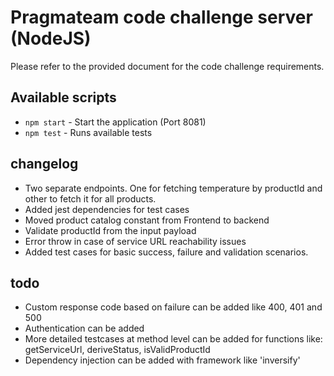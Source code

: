 # Pragmateam code challenge server (NodeJS)

Please refer to the provided document for the code challenge requirements. 

## Available scripts

- `npm start` - Start the application (Port 8081)
- `npm test` - Runs available tests



## changelog

- Two separate endpoints. One for fetching temperature by productId and other to fetch it for all products.
- Added jest dependencies for test cases
- Moved product catalog constant from Frontend to backend
- Validate productId from the input payload
- Error throw in case of service URL reachability issues
- Added test cases for basic success, failure and validation scenarios.

## todo

- Custom response code based on failure can be added like 400, 401 and 500
- Authentication can be added
- More detailed testcases at method level can be added for functions like: getServiceUrl, deriveStatus, isValidProductId
- Dependency injection can be added with framework like 'inversify'